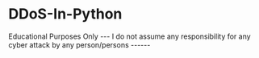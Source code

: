 # DDoS-In-Python
Educational Purposes Only
--- I do not assume any responsibility for any cyber attack by any person/persons ------
